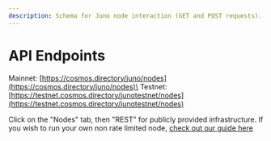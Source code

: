 ```yaml
---
description: Schema for Juno node interaction (GET and POST requests).
---
```


# API Endpoints

Mainnet: [https://cosmos.directory/juno/nodes](https://cosmos.directory/juno/nodes)\
Testnet: [https://testnet.cosmos.directory/junotestnet/nodes](https://testnet.cosmos.directory/junotestnet/nodes)

Click on the "Nodes" tab, then "REST" for publicly provided infrastructure. If you wish to run your own non rate limited node, [check out our guide here](../../validators/joining-mainnet/)

